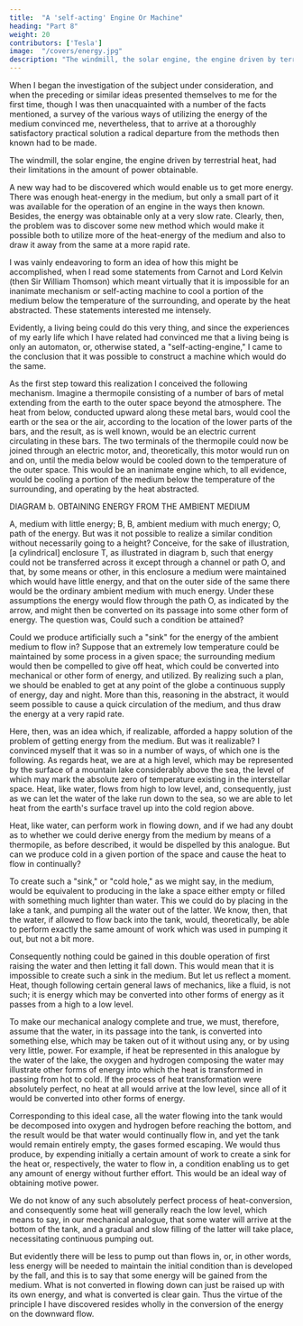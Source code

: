 ```yaml
---
title:  "A 'self-acting' Engine Or Machine"
heading: "Part 8"
weight: 20
contributors: ['Tesla']
image:  "/covers/energy.jpg"
description: "The windmill, the solar engine, the engine driven by terrestrial heat, had their limitations in the amount of power obtainable"
---
```


<!-- A DEPARTURE FROM KNOWN METHODS—POSSIBILITY OF  -->

<!-- A "SELF-ACTING" ENGINE OR MACHINE, INANIMATE, YET CAPABLE, LIKE A LIVING BEING, OF DERIVING ENERGY FROM THE MEDIUM—THE IDEAL WAY OF OBTAINING MOTIVE POWER. -->

When I began the investigation of the subject under consideration, and when the preceding or similar ideas presented themselves to me for the first time, though I was then unacquainted with a number of the facts mentioned, a survey of the various ways of utilizing the energy of the medium convinced me, nevertheless, that to arrive at a thoroughly satisfactory practical solution a radical departure from the methods then known had to be made.

The windmill, the solar engine, the engine driven by terrestrial heat, had their limitations in the amount of power obtainable. 

A new way had to be discovered which would enable us to get more energy. There was enough heat-energy in the medium, but only a small part of it was available for the operation of an engine in the ways then known. Besides, the energy was obtainable only at a very slow rate. Clearly, then, the problem was to discover some new method which would make it possible both to utilize more of the heat-energy of the medium and also to draw it away from the same at a more rapid rate.


I was vainly endeavoring to form an idea of how this might be accomplished, when I read some statements from Carnot and Lord Kelvin (then Sir William Thomson) which meant virtually that it is impossible for an inanimate mechanism or self-acting machine to cool a portion of the medium below the temperature of the surrounding, and operate by the heat abstracted. These statements interested me intensely. 

Evidently, a living being could do this very thing, and since the experiences of my early life which I have related had convinced me that a living being is only an automaton, or, otherwise stated, a "self-acting-engine," I came to the conclusion that it was possible to construct a machine which would do the same.

As the first step toward this realization I conceived the following mechanism. Imagine a thermopile consisting of a number of bars of metal extending from the earth to the outer space beyond the atmosphere. The heat from below, conducted upward along these metal bars, would cool the earth or the sea or the air, according to the location of the lower parts of the bars, and the result, as is well known, would be an electric current circulating in these bars. The two terminals of the thermopile could now be joined through an electric motor, and, theoretically, this motor would run on and on, until the media below would be cooled down to the temperature of the outer space. This would be an inanimate engine which, to all evidence, would be cooling a portion of the medium below the temperature of the surrounding, and operating by the heat abstracted. 

DIAGRAM b. OBTAINING ENERGY FROM THE AMBIENT MEDIUM

A, medium with little energy; B, B, ambient medium with much energy; O, path of the energy. 
But was it not possible to realize a similar condition without necessarily going to a height? Conceive, for the sake of illustration, [a cylindrical] enclosure T, as illustrated in diagram b, such that energy could not be transferred across it except through a channel or path O, and that, by some means or other, in this enclosure a medium were maintained which would have little energy, and that on the outer side of the same there would be the ordinary ambient medium with much energy. Under these assumptions the energy would flow through the path O, as indicated by the arrow, and might then be converted on its passage into some other form of energy. The question was, Could such a condition be attained? 

Could we produce artificially such a "sink" for the energy of the ambient medium to flow in? Suppose that an extremely low temperature could be maintained by some process in a given space; the surrounding medium would then be compelled to give off heat, which could be converted into mechanical or other form of energy, and utilized. By realizing such a plan, we should be enabled to get at any point of the globe a continuous supply of energy, day and night. More than this, reasoning in the abstract, it would seem possible to cause a quick circulation of the medium, and thus draw the energy at a very rapid rate. 

Here, then, was an idea which, if realizable, afforded a happy solution of the problem of getting energy from the medium. But was it realizable? I convinced myself that it was so in a number of ways, of which one is the following. As regards heat, we are at a high level, which may be represented by the surface of a mountain lake considerably above the sea, the level of which may mark the absolute zero of temperature existing in the interstellar space. Heat, like water, flows from high to low level, and, consequently, just as we can let the water of the lake run down to the sea, so we are able to let heat from the earth's surface travel up into the cold region above.

Heat, like water, can perform work in flowing down, and if we had any doubt as to whether we could derive energy from the medium by means of a thermopile, as before described, it would be dispelled by this analogue. But can we produce cold in a given portion of the space and cause the heat to flow in continually? 

To create such a "sink," or "cold hole," as we might say, in the medium, would be equivalent to producing in the lake a space either empty or filled with something much lighter than water. This we could do by placing in the lake a tank, and pumping all the water out of the latter. We know, then, that the water, if allowed to flow back into the tank, would, theoretically, be able to perform exactly the same amount of work which was used in pumping it out, but not a bit more. 

Consequently nothing could be gained in this double operation of first raising the water and then letting it fall down. This would mean that it is impossible to create such a sink in the medium. But let us reflect a moment. Heat, though following certain general laws of mechanics, like a fluid, is not such; it is energy which may be converted into other forms of energy as it passes from a high to a low level. 

To make our mechanical analogy complete and true, we must, therefore, assume that the water, in its passage into the tank, is converted into something else, which may be taken out of it without using any, or by using very little, power. For example, if heat be represented in this analogue by the water of the lake, the oxygen and hydrogen composing the water may illustrate other forms of energy into which the heat is transformed in passing from hot to cold. If the process of heat transformation were absolutely perfect, no heat at all would arrive at the low level, since all of it would be converted into other forms of energy. 

Corresponding to this ideal case, all the water flowing into the tank would be decomposed into oxygen and hydrogen before reaching the bottom, and the result would be that water would continually flow in, and yet the tank would remain entirely empty, the gases formed escaping. We would thus produce, by expending initially a certain amount of work to create a sink for the heat or, respectively, the water to flow in, a condition enabling us to get any amount of energy without further effort. This would be an ideal way of obtaining motive power. 

We do not know of any such absolutely perfect process of heat-conversion, and consequently some heat will generally reach the low level, which means to say, in our mechanical analogue, that some water will arrive at the bottom of the tank, and a gradual and slow filling of the latter will take place, necessitating continuous pumping out. 

But evidently there will be less to pump out than flows in, or, in other words, less energy will be needed to maintain the initial condition than is developed by the fall, and this is to say that some energy will be gained from the medium. What is not converted in flowing down can just be raised up with its own energy, and what is converted is clear gain. Thus the virtue of the principle I have discovered resides wholly in the conversion of the energy on the downward flow. 



